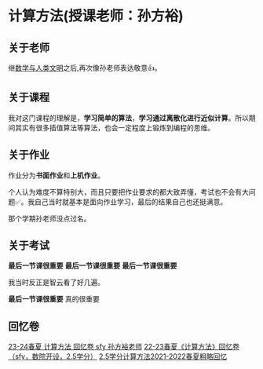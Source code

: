 # 计算方法(授课老师：孙方裕)

## 关于老师

继[数学与人类文明](../../2021~2022秋冬/数学与人类文明/一些感受.md)之后,再次像孙老师表达敬意👍。

## 关于课程

我对这门课程的理解是，**学习简单的算法**，**学习通过离散化进行近似计算**。所以期间其实有很多插值算法等算法，也会一定程度上锻炼到编程的思维。

## 关于作业

作业分为**书面作业**和**上机作业**。

个人认为难度不算特别大，而且只要把作业要求的都大致弄懂，考试也不会有大问题✅。我自己当时就基本是面向作业学习，最后的结果自己也还挺满意。

那个学期孙老师没点过名。

## 关于考试

**最后一节课很重要**
**最后一节课很重要**
**最后一节课很重要**

我当时反正是智云看了好几遍。

**最后一节课很重要**
真的很重要

## 回忆卷

[23-24春夏 计算方法 回忆卷 sfy 孙方裕老师](https://www.cc98.org/topic/5924630)
[22-23春夏《计算方法》回忆卷（sfy，数院开设，2.5学分）](https://www.cc98.org/topic/5640741)
[2.5学分计算方法2021-2022春夏粗略回忆](https://www.cc98.org/topic/5351171)
